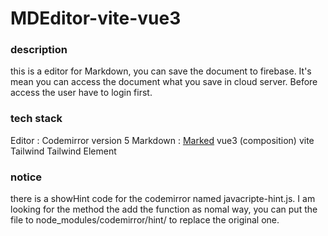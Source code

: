 # MDEditor-vite-vue3

### description
this is a editor for Markdown, you can save the document to firebase.
It's mean you can access the document what you save in cloud server.
Before access the user have to login first.

### tech stack 
Editor : Codemirror version 5
Markdown : [Marked](https://marked.js.org/)
vue3 (composition)
vite
Tailwind
Tailwind Element

### notice
there is a showHint code for the codemirror named javacripte-hint.js.
I am looking for the method the add the function as nomal way, you can put the file to node_modules/codemirror/hint/ to replace the original one.